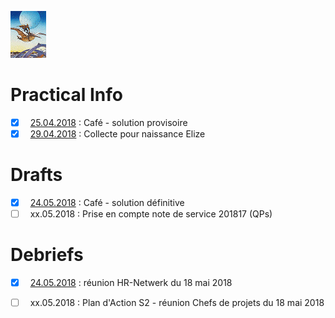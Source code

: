 <link rel="stylesheet" href="S2.css">

[![](Moebius_micro.png)](S2_Menu.html)

# Practical Info

- [x] &nbsp; [25.04.2018](Practical_Info_20180425.md) : Café - solution provisoire
- [x] &nbsp; [29.04.2018](Collecte.md) : Collecte pour naissance Elize

# Drafts

- [x] &nbsp; [24.05.2018](Practical_Info_20180524.md) : Café - solution définitive
- [ ] &nbsp; xx.05.2018 : Prise en compte note de service 201817 (QPs)

# Debriefs

- [x] &nbsp; [24.05.2018](/Debrief/20180518_HRNetwerk.md) : réunion HR-Netwerk du 18 mai 2018
- [ ] &nbsp; xx.05.2018 : Plan d'Action S2 - réunion Chefs de projets du 18 mai 2018



